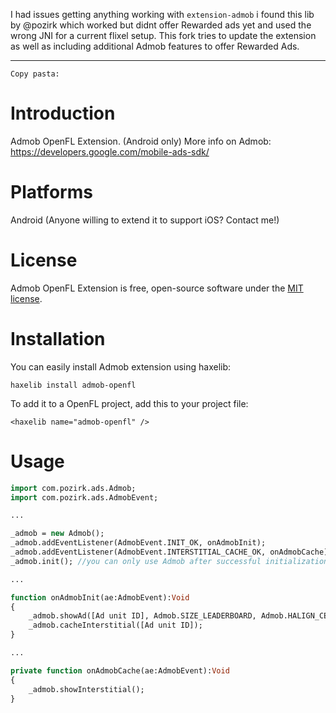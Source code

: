 I had issues getting anything working with `extension-admob` i found this lib by @pozirk which worked but didnt offer Rewarded ads yet and used the wrong JNI for a current flixel setup. This fork tries to update the extension as well as including additional Admob features to offer Rewarded Ads. 

---
`Copy pasta:`

Introduction
============

Admob OpenFL Extension. (Android only)
More info on Admob: https://developers.google.com/mobile-ads-sdk/


Platforms
=========
Android (Anyone willing to extend it to support iOS? Contact me!)


License
=======
Admob OpenFL Extension is free, open-source software under the [MIT license](LICENSE.md).


Installation
=======
You can easily install Admob extension using haxelib:

	haxelib install admob-openfl

To add it to a OpenFL project, add this to your project file:

	<haxelib name="admob-openfl" />


Usage
=======
```haxe
import com.pozirk.ads.Admob;
import com.pozirk.ads.AdmobEvent;

...

_admob = new Admob();
_admob.addEventListener(AdmobEvent.INIT_OK, onAdmobInit);
_admob.addEventListener(AdmobEvent.INTERSTITIAL_CACHE_OK, onAdmobCache);
_admob.init(); //you can only use Admob after successful initialization

...

function onAdmobInit(ae:AdmobEvent):Void
{
	_admob.showAd([Ad unit ID], Admob.SIZE_LEADERBOARD, Admob.HALIGN_CENTER, Admob.VALIGN_TOP);
	_admob.cacheInterstitial([Ad unit ID]);
}

...

private function onAdmobCache(ae:AdmobEvent):Void
{
	_admob.showInterstitial();
}
```
